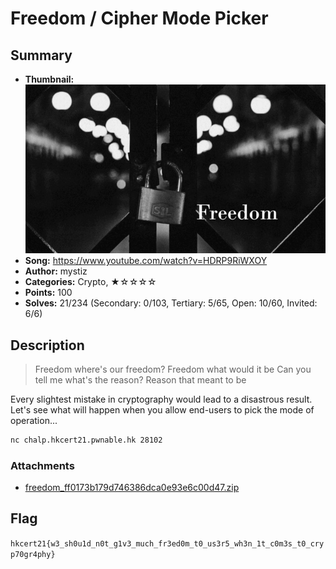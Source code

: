 Freedom / Cipher Mode Picker
===

## Summary

* **Thumbnail:** ![](thumbnail.jpg)
* **Song:** https://www.youtube.com/watch?v=HDRP9RiWXOY
* **Author:** mystiz
* **Categories:** Crypto, ★☆☆☆☆
* **Points:** 100
* **Solves:** 21/234 (Secondary: 0/103, Tertiary: 5/65, Open: 10/60, Invited: 6/6)

## Description

> Freedom where's our freedom?
> Freedom what would it be
> Can you tell me what's the reason?
> Reason that meant to be

Every slightest mistake in cryptography would lead to a disastrous result. Let's see what will happen when you allow end-users to pick the mode of operation...

```bash
nc chalp.hkcert21.pwnable.hk 28102
```

### Attachments

- [freedom_ff0173b179d746386dca0e93e6c00d47.zip](https://github.com/hkcert-ctf/CTF-Challenges/raw/main/CTF-2021/02-freedom/freedom_ff0173b179d746386dca0e93e6c00d47.zip)

## Flag

`hkcert21{w3_sh0u1d_n0t_g1v3_much_fr3ed0m_t0_us3r5_wh3n_1t_c0m3s_t0_cryp70gr4phy}`
